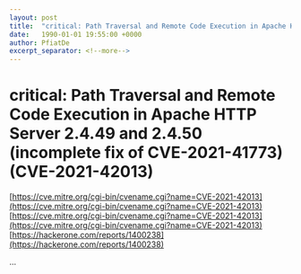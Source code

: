 ```yaml
---
layout: post
title:  "critical: Path Traversal and Remote Code Execution in Apache HTTP Server 2.4.49 and 2.4.50 (incomplete fix of CVE-2021-41773) (CVE-2021-42013)"
date:   1990-01-01 19:55:00 +0000
author: PfiatDe
excerpt_separator: <!--more-->
---
```


# critical: Path Traversal and Remote Code Execution in Apache HTTP Server 2.4.49 and 2.4.50 (incomplete fix of CVE-2021-41773) (CVE-2021-42013)
[https://cve.mitre.org/cgi-bin/cvename.cgi?name=CVE-2021-42013](https://cve.mitre.org/cgi-bin/cvename.cgi?name=CVE-2021-42013)
[https://cve.mitre.org/cgi-bin/cvename.cgi?name=CVE-2021-42013](https://cve.mitre.org/cgi-bin/cvename.cgi?name=CVE-2021-42013)
[https://hackerone.com/reports/1400238](https://hackerone.com/reports/1400238)

...
<!--more-->
